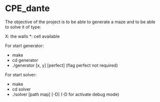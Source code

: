 # CPE_dante
The objective of the project is to be able to generate a maze and to be able to solve it of type:

X: the walls
     *: cell available

For start generator:
- make
- cd generator
- ./generator [x, y] [perfect] (flag perfect not required)

For start solver:
- make
- cd solver
- ./solver [path map] [-D] (-D for activate debug mode)